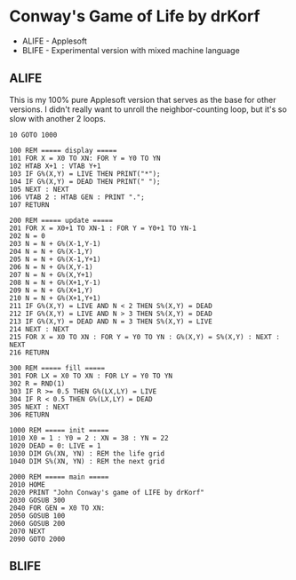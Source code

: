 Conway's Game of Life by drKorf
===============================

+ ALIFE - Applesoft
+ BLIFE - Experimental version with mixed machine language


## ALIFE ##

This is my 100% pure Applesoft version that serves as the base for other
versions. I didn't really want to unroll the neighbor-counting loop, but it's
so slow with another 2 loops.

```
10 GOTO 1000

100 REM ===== display =====
101 FOR X = X0 TO XN: FOR Y = Y0 TO YN
102 HTAB X+1 : VTAB Y+1
103 IF G%(X,Y) = LIVE THEN PRINT("*");
104 IF G%(X,Y) = DEAD THEN PRINT(" ");
105 NEXT : NEXT
106 VTAB 2 : HTAB GEN : PRINT ".";
107 RETURN

200 REM ===== update =====
201 FOR X = X0+1 TO XN-1 : FOR Y = Y0+1 TO YN-1
202 N = 0
203 N = N + G%(X-1,Y-1)
204 N = N + G%(X-1,Y)
205 N = N + G%(X-1,Y+1)
206 N = N + G%(X,Y-1)
207 N = N + G%(X,Y+1)
208 N = N + G%(X+1,Y-1)
209 N = N + G%(X+1,Y)
210 N = N + G%(X+1,Y+1)
211 IF G%(X,Y) = LIVE AND N < 2 THEN S%(X,Y) = DEAD
212 IF G%(X,Y) = LIVE AND N > 3 THEN S%(X,Y) = DEAD
213 IF G%(X,Y) = DEAD AND N = 3 THEN S%(X,Y) = LIVE
214 NEXT : NEXT
215 FOR X = X0 TO XN : FOR Y = Y0 TO YN : G%(X,Y) = S%(X,Y) : NEXT : NEXT
216 RETURN

300 REM ===== fill =====
301 FOR LX = X0 TO XN : FOR LY = Y0 TO YN
302 R = RND(1)
303 IF R >= 0.5 THEN G%(LX,LY) = LIVE
304 IF R < 0.5 THEN G%(LX,LY) = DEAD
305 NEXT : NEXT
306 RETURN

1000 REM ===== init =====
1010 X0 = 1 : Y0 = 2 : XN = 38 : YN = 22
1020 DEAD = 0: LIVE = 1
1030 DIM G%(XN, YN) : REM the life grid
1040 DIM S%(XN, YN) : REM the next grid

2000 REM ===== main =====
2010 HOME
2020 PRINT "John Conway's game of LIFE by drKorf"
2030 GOSUB 300
2040 FOR GEN = X0 TO XN:
2050 GOSUB 100
2060 GOSUB 200
2070 NEXT
2090 GOTO 2000
```

## BLIFE ##

```



```
